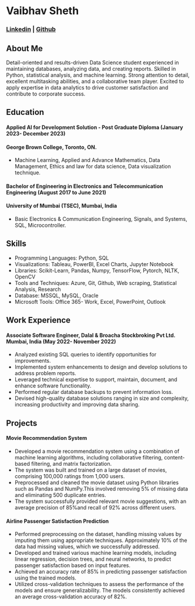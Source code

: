# Vaibhav Sheth
### [Linkedin](https://www.linkedin.com/in/vaibhav-sheth) | [Github](https://github.com/vaibhavsheth15)
## About Me
Detail-oriented and results-driven Data Science student experienced in maintaining databases, analyzing data, and creating reports. Skilled in Python, statistical analysis, and machine learning. Strong attention to detail, excellent multitasking abilities, and a collaborative team player. Excited to apply expertise in data analytics to drive customer satisfaction and contribute to corporate success.
## Education
#### Applied AI for Development Solution - Post Graduate Diploma (January 2023- December 2023)
#### George Brown College, Toronto, ON.
- Machine Learning, Applied and Advance Mathematics, Data Management, 
Ethics and law for data science, Data visualization technique.
#### Bachelor of Engineering in Electronics and Telecommunication Engineering (August 2017 to June 2021)
#### University of Mumbai (TSEC), Mumbai, India
- Basic Electronics & Communication Engineering, Signals, and Systems, SQL,
Microcontroller.
## Skills
- Programming Languages: Python, SQL
- Visualizations: Tableau, PowerBI, Excel Charts, Jupyter Notebook
- Libraries: Scikit-Learn, Pandas, Numpy, TensorFlow, Pytorch, NLTK, OpenCV
- Tools and Techniques: Azure, Git, Github, Web scraping, Statistical Analysis, Research
- Database: MSSQL, MySQL, Oracle
- Microsoft Tools: Office 365- Work, Excel, PowerPoint, Outlook
## Work Experience
#### Associate Software Engineer, Dalal & Broacha Stockbroking Pvt Ltd. Mumbai, India (May 2022- November 2022)
- Analyzed existing SQL queries to identify opportunities for improvements.
- Implemented system enhancements to design and develop solutions to address problem reports.
- Leveraged technical expertise to support, maintain, document, and enhance software functionality.
- Performed regular database backups to prevent information loss.
- Devised high-quality database solutions ranging in size and complexity, increasing productivity and improving data sharing.
## Projects
#### Movie Recommendation System
- Developed a movie recommendation system using a combination of machine learning algorithms, including collaborative filtering, content-based filtering, and matrix factorization.
- The system was built and trained on a large dataset of movies, comprising 100,000 ratings from 1,000 users.
- Preprocessed and cleaned the movie dataset using Python libraries such as Pandas and NumPy.This involved removing 5% of missing data and eliminating 500 duplicate entries.
- The system successfully provided relevant movie suggestions, with an average precision of 85%and recall of 92% across different users.
#### Airline Passenger Satisfaction Prediction
- Performed preprocessing on the dataset, handling missing values by imputing them using appropriate techniques. Approximately 10% of the data had missing values, which we successfully addressed.
- Developed and trained various machine learning models, including linear regression, decision trees, and neural networks, to predict passenger satisfaction based on input features.
- Achieved an accuracy rate of 85% in predicting passenger satisfaction using the trained models.
- Utilized cross-validation techniques to assess the performance of the models and ensure generalizability. The models consistently achieved an average cross-validation accuracy of 82%.
